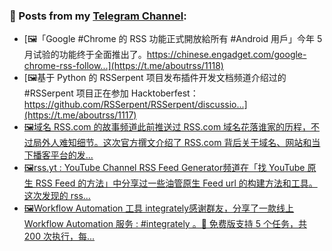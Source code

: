 ### 📰 Posts from my [Telegram Channel](https://t.me/s/aboutrss):
<!-- BLOG-POST-LIST:START -->
- [🖼「Google #Chrome 的 RSS 功能正式開放給所有 #Android 用戶」今年 5 月试验的功能终于全面推出了。https://chinese.engadget.com/google-chrome-rss-follow...](https://t.me/aboutrss/1118)
- [🖼基于 Python 的 RSSerpent  项目发布插件开发文档频道介绍过的 #RSSerpent 项目正在参加 Hacktoberfest：https://github.com/RSSerpent/RSSerpent/discussio...](https://t.me/aboutrss/1117)
- [🖼域名 RSS.com 的故事频道此前推送过 RSS.com 域名花落谁家的历程，不过局外人难知细节。这次官方撰文介绍了 RSS.com 背后关于域名、网站和当下播客平台的发...](https://t.me/aboutrss/1116)
- [🖼rss.yt : YouTube Channel RSS Feed Generator频道在「找 YouTube 原生 RSS Feed 的方法」中分享过一些油管原生 Feed url 的构建方法和工具。这次发现的 rss...](https://t.me/aboutrss/1115)
- [🖼Workflow Automation 工具 integrately感谢群友，分享了一款线上 Workflow Automation 服务 : #integrately 。🔸 免费版支持 5 个任务，共 200 次执行，每...](https://t.me/aboutrss/1114)
<!-- BLOG-POST-LIST:END -->

<!--
**AboutRSS/AboutRSS** is a ✨ _special_ ✨ repository because its `README.md` (this file) appears on your GitHub profile.

Here are some ideas to get you started:

- 🔭 I’m currently working on ...
- 🌱 I’m currently learning ...
- 👯 I’m looking to collaborate on ...
- 🤔 I’m looking for help with ...
- 💬 Ask me about ...
- 📫 How to reach me: ...
- 😄 Pronouns: ...
- ⚡ Fun fact: ...
-->
